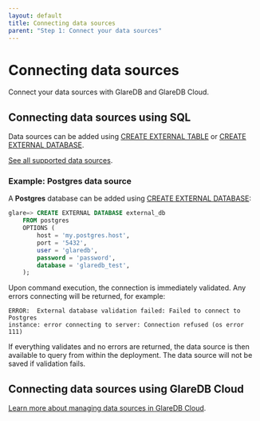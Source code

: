 ```yaml
---
layout: default
title: Connecting data sources
parent: "Step 1: Connect your data sources"
---
```


# Connecting data sources

Connect your data sources with GlareDB and GlareDB Cloud.

## Connecting data sources using SQL

Data sources can be added using [CREATE EXTERNAL TABLE] or
[CREATE EXTERNAL DATABASE].

[See all supported data sources].

### Example: Postgres data source

A **Postgres** database can be added using [CREATE EXTERNAL DATABASE]:

```sql
glare=> CREATE EXTERNAL DATABASE external_db
    FROM postgres
    OPTIONS (
        host = 'my.postgres.host',
        port = '5432',
        user = 'glaredb',
        password = 'password',
        database = 'glaredb_test',
    );
```

Upon command execution, the connection is immediately validated. Any errors
connecting will be returned, for example:

```text
ERROR:  External database validation failed: Failed to connect to Postgres
instance: error connecting to server: Connection refused (os error 111)
```

If everything validates and no errors are returned, the data source is then
available to query from within the deployment. The data source will not be saved
if validation fails.

## Connecting data sources using GlareDB Cloud

[Learn more about managing data sources in GlareDB Cloud].

[CREATE EXTERNAL DATABASE]: /glaredb/sql-commands/create-external-database
[CREATE EXTERNAL TABLE]: /glaredb/sql-commands/create-external-table
[See all supported data sources]: /docs/data-sources/supported/
[Learn more about managing data sources in GlareDB Cloud]: /cloud/data-sources/index/
